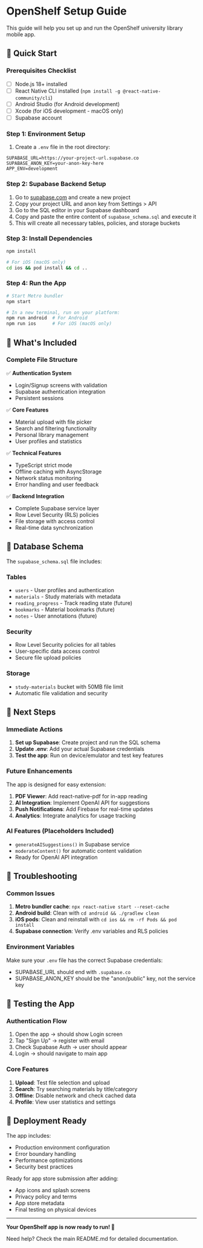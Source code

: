 # OpenShelf Setup Guide

This guide will help you set up and run the OpenShelf university library mobile app.

## 🚀 Quick Start

### Prerequisites Checklist
- [ ] Node.js 18+ installed
- [ ] React Native CLI installed (`npm install -g @react-native-community/cli`)
- [ ] Android Studio (for Android development)
- [ ] Xcode (for iOS development - macOS only)
- [ ] Supabase account

### Step 1: Environment Setup
1. Create a `.env` file in the root directory:
```env
SUPABASE_URL=https://your-project-url.supabase.co
SUPABASE_ANON_KEY=your-anon-key-here
APP_ENV=development
```

### Step 2: Supabase Backend Setup
1. Go to [supabase.com](https://supabase.com) and create a new project
2. Copy your project URL and anon key from Settings > API
3. Go to the SQL editor in your Supabase dashboard
4. Copy and paste the entire content of `supabase_schema.sql` and execute it
5. This will create all necessary tables, policies, and storage buckets

### Step 3: Install Dependencies
```bash
npm install

# For iOS (macOS only)
cd ios && pod install && cd ..
```

### Step 4: Run the App
```bash
# Start Metro bundler
npm start

# In a new terminal, run on your platform:
npm run android  # For Android
npm run ios      # For iOS (macOS only)
```

## 📁 What's Included

### Complete File Structure
✅ **Authentication System**
- Login/Signup screens with validation
- Supabase authentication integration
- Persistent sessions

✅ **Core Features**
- Material upload with file picker
- Search and filtering functionality
- Personal library management
- User profiles and statistics

✅ **Technical Features**
- TypeScript strict mode
- Offline caching with AsyncStorage
- Network status monitoring
- Error handling and user feedback

✅ **Backend Integration**
- Complete Supabase service layer
- Row Level Security (RLS) policies
- File storage with access control
- Real-time data synchronization

## 🔧 Database Schema

The `supabase_schema.sql` file includes:

### Tables
- `users` - User profiles and authentication
- `materials` - Study materials with metadata
- `reading_progress` - Track reading state (future)
- `bookmarks` - Material bookmarks (future)
- `notes` - User annotations (future)

### Security
- Row Level Security policies for all tables
- User-specific data access control
- Secure file upload policies

### Storage
- `study-materials` bucket with 50MB file limit
- Automatic file validation and security

## 🎯 Next Steps

### Immediate Actions
1. **Set up Supabase**: Create project and run the SQL schema
2. **Update .env**: Add your actual Supabase credentials
3. **Test the app**: Run on device/emulator and test key features

### Future Enhancements
The app is designed for easy extension:

1. **PDF Viewer**: Add react-native-pdf for in-app reading
2. **AI Integration**: Implement OpenAI API for suggestions
3. **Push Notifications**: Add Firebase for real-time updates
4. **Analytics**: Integrate analytics for usage tracking

### AI Features (Placeholders Included)
- `generateAISuggestions()` in Supabase service
- `moderateContent()` for automatic content validation
- Ready for OpenAI API integration

## 🐛 Troubleshooting

### Common Issues
1. **Metro bundler cache**: `npx react-native start --reset-cache`
2. **Android build**: Clean with `cd android && ./gradlew clean`
3. **iOS pods**: Clean and reinstall with `cd ios && rm -rf Pods && pod install`
4. **Supabase connection**: Verify .env variables and RLS policies

### Environment Variables
Make sure your `.env` file has the correct Supabase credentials:
- SUPABASE_URL should end with `.supabase.co`
- SUPABASE_ANON_KEY should be the "anon/public" key, not the service key

## 📱 Testing the App

### Authentication Flow
1. Open the app → should show Login screen
2. Tap "Sign Up" → register with email
3. Check Supabase Auth → user should appear
4. Login → should navigate to main app

### Core Features
1. **Upload**: Test file selection and upload
2. **Search**: Try searching materials by title/category
3. **Offline**: Disable network and check cached data
4. **Profile**: View user statistics and settings

## 🚀 Deployment Ready

The app includes:
- Production environment configuration
- Error boundary handling
- Performance optimizations
- Security best practices

Ready for app store submission after adding:
- App icons and splash screens
- Privacy policy and terms
- App store metadata
- Final testing on physical devices

---

**Your OpenShelf app is now ready to run! 🎉**

Need help? Check the main README.md for detailed documentation.

